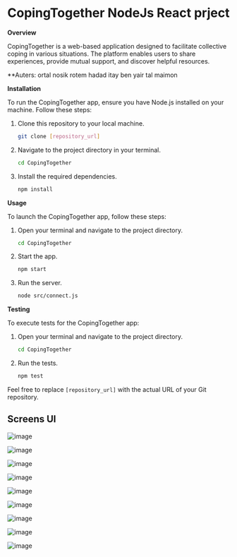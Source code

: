 # CopingTogether NodeJs React prject

**Overview**

CopingTogether is a web-based application designed to facilitate collective coping in various situations. The platform enables users to share experiences, provide mutual support, and discover helpful resources.

**Auters:
ortal nosik
rotem hadad
itay ben yair
tal maimon

**Installation**

To run the CopingTogether app, ensure you have Node.js installed on your machine. Follow these steps:

1. Clone this repository to your local machine.
   ```bash
   git clone [repository_url]
   ```

2. Navigate to the project directory in your terminal.
   ```bash
   cd CopingTogether
   ```

3. Install the required dependencies.
   ```bash
   npm install
   ```

**Usage**

To launch the CopingTogether app, follow these steps:

1. Open your terminal and navigate to the project directory.
   ```bash
   cd CopingTogether
   ```

2. Start the app.
   ```bash
   npm start
   ```

3. Run the server.
   ```bash
   node src/connect.js
   ```

**Testing**

To execute tests for the CopingTogether app:

1. Open your terminal and navigate to the project directory.
   ```bash
   cd CopingTogether
   ```

2. Run the tests.
   ```bash
   npm test
   ```

Feel free to replace `[repository_url]` with the actual URL of your Git repository.

## Screens UI
![image](https://github.com/OrtalNosik/NodeJs-React-proj-/assets/93153515/73c9a62f-401a-4347-9b58-f5aaabcbd655)

![image](https://github.com/OrtalNosik/NodeJs-React-proj-/assets/93153515/daa523ff-7a92-4f1c-8154-40c598909adb)

![image](https://github.com/OrtalNosik/NodeJs-React-proj-/assets/93153515/24ca9c14-1bfb-4abc-b228-b1bf5919f5e1)

![image](https://github.com/OrtalNosik/NodeJs-React-proj-/assets/93153515/e5687a1d-4363-43bc-86d4-c2758662a493)

![image](https://github.com/OrtalNosik/NodeJs-React-proj-/assets/93153515/7cc60c25-f27f-4f37-bdbe-6781087c55b0)

![image](https://github.com/OrtalNosik/NodeJs-React-proj-/assets/93153515/fdcd8228-b13e-4950-acc8-528418973ede)

![image](https://github.com/OrtalNosik/NodeJs-React-proj-/assets/93153515/105bc211-9fa7-477d-8182-de02e1e50641)

![image](https://github.com/OrtalNosik/NodeJs-React-proj-/assets/93153515/66f74ff5-dd67-4946-9837-01b19e90e5ab)

![image](https://github.com/OrtalNosik/NodeJs-React-proj-/assets/93153515/581a0d52-078d-4d56-91f9-22c69a78aa75)


